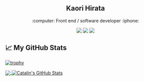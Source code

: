 
<p align="center">
 
  <h2 align="center">Kaori Hirata</h2>
  <p align="center"> :computer: Front end / software developer :iphone:</p>
</p>
<p align="center">
  <span>
    <img src="https://img.shields.io/badge/TypeScript-Fan-FAC151.svg?logo=typescript&logoWidth=20"/> 
  </span>
  <span>
    <img src="https://img.shields.io/badge/JavaScript-Fan-FAC151.svg?logo=javascript&logoWidth=20"/> 
  </span>
  <span>
    <img src="https://img.shields.io/badge/React-Fan-FAC151.svg?logo=React&logoWidth=20"/> 
  </span>
</p>


## &#x1f4c8; My GitHub Stats
[![trophy](https://github-profile-trophy.vercel.app/?username=hikaori&theme=onedark)](https://github.com/ryo-ma/github-profile-trophy)

<a href="https://github.com/natterstefan/natterstefan">
  <img align="center" src="https://github-readme-stats.vercel.app/api/top-langs/?username=natterstefan&hide=java,html&title_color=ffffff&text_color=c9cacc&icon_color=2bbc8a&bg_color=1d1f21" />
</a>

<a href="https://github.com/natterstefan/natterstefan">
  <img align="center" src="https://github-readme-stats.vercel.app/api?username=natterstefan&show_icons=true&line_height=27&count_private=true&title_color=ffffff&text_color=c9cacc&icon_color=2bbc8a&bg_color=1d1f21" alt="Catalin's GitHub Stats" />
</a>

[1]:
  https://natterstefan.me/?utm_source=github.com&utm_medium=gh-profile-natterstefan&utm_campaign=natterstefan
[2]: https://www.linkedin.com/in/natterstefan
[3]: https://twitter.com/intent/follow?screen_name=natterstefan
[4]: https://blog.natterstefan.me
[5]:
  https://newsletter.natterstefan.me?utm_source=github.com&utm_medium=gh-profile-natterstefan&utm_campaign=natterstefan
[6]: https://medium.com/@natterstefan
[7]: https://hashnode.com/@natterstefan
[8]: https://nttr.st/2QoQhEb
[9]: https://nttr.st/2YEatXb
[10]: https://dev.to/natterstefan
[11]: fhttps://www.youtube.com/natterstefan?sub_confirmation=1

